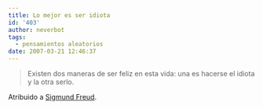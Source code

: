 ```yaml
---
title: Lo mejor es ser idiota
id: '403'
author: neverbot
tags:
  - pensamientos aleatorios
date: 2007-03-21 12:46:37
---
```


> Existen dos maneras de ser feliz en esta vida: una es hacerse el idiota y la otra serlo.

Atribuido a [Sigmund Freud](http://en.wikipedia.org/wiki/Sigmund_Freud).
